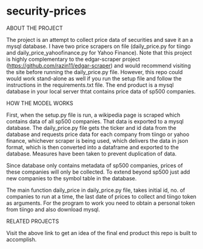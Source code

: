 # security-prices

ABOUT THE PROJECT

The project is an attempt to collect price data of securities and save it an a mysql database. I have two price scrapers on file (daily_price.py for tiingo and daily_price_yahoofinance.py for Yahoo Finance). Note that this project is highly complementary to the edgar-scraper project (https://github.com/razin11/edgar-scraper) and would recommend visiting the site before running the daily_price.py file. However, this repo could would work stand-alone as well if you run the setup file and follow the instructions in the requirements.txt file. The end product is a mysql database in your local server thtat contains price data of sp500 companies. 

HOW THE MODEL WORKS

First, when the setup.py file is run, a wikipedia page is scraped which contains data of all sp500 companies. That data is exported to a mysql database. The daily_price.py file gets the ticker and id data from the database and requests price data for each company from tiingo or yahoo finance, whichever scraper is being used, which delivers the data in json format, which is then converted into a dataframe and exported to the database. Measures have been taken to prevent duplication of data. 

Since database only contains metadata of sp500 companies, prices of these companies will only be collected. To extend beyond sp500 just add new companies to the symbol table in the database. 

The main function daily_price in daily_price.py file, takes initial id, no. of companies to run at a time, the last date of prices to collect and tiingo token as arguments. For the program to work you need to obtain a personal token from tiingo and also download mysql.

RELATED PROJECTS

Visit the above link to get an idea of the final end product this repo is built to accomplish. 

